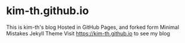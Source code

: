 # kim-th.github.io

This is kim-th's blog
Hosted in GitHub Pages, and forked form Minimal Mistakes Jekyll Theme
Visit https://kim-th.github.io to see my blog
